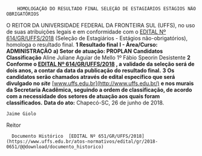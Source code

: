         HOMOLOGAÇÃO DO RESULTADO FINAL SELEÇÃO DE ESTAGIÁRIOS ESTÁGIOS NÃO OBRIGATÓRIOS  

 O REITOR DA UNIVERSIDADE FEDERAL DA FRONTEIRA SUL (UFFS), no uso de suas atribuições legais e em conformidade com o [EDITAL Nº 614/GR/UFFS/2018](https://www.uffs.edu.br/atos-normativos/edital/gr/2018-0614)  (Seleção de Estagiários - Estágios não-obrigatórios), homologa o resultado final.  **1 Resultado final**  **I - Àrea/Curso: ADMINISTRAÇÃO**  **a) Setor de atuação: PROPLAN**      **Candidatos**    **Classificação**      Aline Juliane Aguiar de Mello   1º     Fábio Speorin   Desistente      **2 Conforme o [EDITAL Nº 614/GR/UFFS/2018](https://www.uffs.edu.br/atos-normativos/edital/gr/2018-0614)  , a validade da seleção será de dois anos, a contar da data da publicação do resultado final.**   **3 Os candidatos serão chamados através de edital específico que será divulgado no *site***  [www.uffs.edu.br](http://www.uffs.edu.br/)  **e nos murais da Secretaria Acadêmica, seguindo a ordem de classificação, de acordo com a necessidade dos setores de atuação aos quais foram classificados.**       **Data do ato:** Chapecó-SC, 26 de junho de 2018.   
 

    Jaime Giolo   
 Reitor 

      Documento Histórico  [EDITAL Nº 651/GR/UFFS/2018](https://www.uffs.edu.br/atos-normativos/edital/gr/2018-0651/@@download/documento_historico)     
      